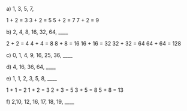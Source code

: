 
a) 1, 3, 5, 7, 

1 + 2 = 3
3 + 2 = 5
5 + 2 = 7
7 + 2 = 9



b) 2, 4, 8, 16, 32, 64, ____

2 + 2 = 4
4 + 4 = 8
8 + 8 = 16
16 + 16 = 32
32 + 32 = 64
64 + 64 = 128


c) 0, 1, 4, 9, 16, 25, 36, ____





d) 4, 16, 36, 64, ____





e) 1, 1, 2, 3, 5, 8, ____

1 + 1 = 2
1 + 2 = 3
2 + 3 = 5
3 + 5 = 8
5 + 8 = 13



f) 2,10, 12, 16, 17, 18, 19, ____



